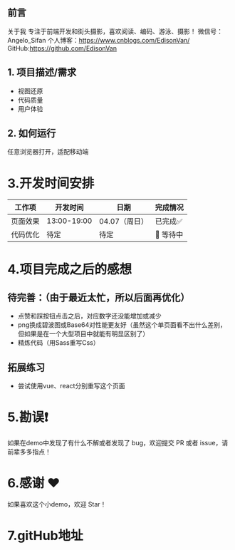 ## 前言
关于我
专注于前端开发和街头摄影，喜欢阅读、编码、游泳、摄影！
微信号：Angelo_Sifan
个人博客：https://www.cnblogs.com/EdisonVan/
GitHub:https://github.com/EdisonVan

## 1. 项目描述/需求
- 视图还原
- 代码质量
- 用户体验

## 2. 如何运行
任意浏览器打开，适配移动端

# 3.开发时间安排
| 工作项                       | 开发时间 | 日期  |  完成情况   |
| ---------------------------- | ---- | ----- | --- |
| 页面效果                   | 13:00-19:00 | 04.07（周日） | 已完成✅ |
| 代码优化 | 待定 | 待定 |  🚗 等待中  |

# 4.项目完成之后的感想
## 待完善：（由于最近太忙，所以后面再优化）
- 点赞和踩按钮点击之后，对应数字还没能增加或减少
- png换成碧波图或Base64对性能更友好（虽然这个单页面看不出什么差别，但如果是在一个大型项目中就能有明显区别了）
- 精炼代码（用Sass重写Css）
## 拓展练习
- 尝试使用vue、react分别重写这个页面

# 5.勘误❗️
  如果在demo中发现了有什么不解或者发现了 bug，欢迎提交 PR 或者 issue，请前辈多多指点！

# 6.感谢 ❤️
如果喜欢这个小demo，欢迎 Star！

# 7.gitHub地址
